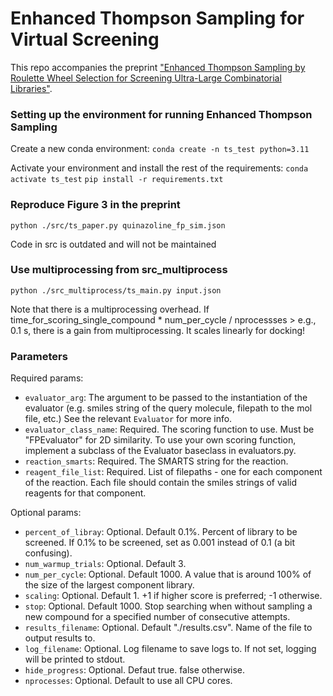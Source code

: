 # Enhanced Thompson Sampling for Virtual Screening

This repo accompanies the preprint ["Enhanced Thompson Sampling by Roulette Wheel Selection for
Screening Ultra-Large Combinatorial Libraries"](https://www.biorxiv.org/content/10.1101/2024.05.16.594622v1).

### Setting up the environment for running Enhanced Thompson Sampling

Create a new conda environment:
`conda create -n ts_test python=3.11`

Activate your environment and install the rest of the requirements:
`conda activate ts_test`
`pip install -r requirements.txt`

### Reproduce Figure 3 in the preprint

`python ./src/ts_paper.py quinazoline_fp_sim.json`

Code in src is outdated and will not be maintained

### Use multiprocessing from src_multiprocess

`python ./src_multiprocess/ts_main.py input.json`

Note that there is a multiprocessing overhead. If time_for_scoring_single_compound * num_per_cycle / nprocessses > e.g., 0.1 s, there is a gain from multiprocessing. It scales linearly for docking!

### Parameters

Required params:
- `evaluator_arg`: The argument to be passed to the instantiation of the evaluator (e.g. smiles string of the query
molecule, filepath to the mol file, etc.) See the relevant `Evaluator` for more info.
- `evaluator_class_name`: Required. The scoring function to use. Must be "FPEvaluator" for 2D similarity. To use your own scoring function, implement a subclass of the
Evaluator baseclass in evaluators.py.
- `reaction_smarts`: Required. The SMARTS string for the reaction.
- `reagent_file_list`: Required. List of filepaths - one for each component of the reaction. Each file should contain the
smiles strings of valid reagents for that component.

Optional params:
- `percent_of_libray`: Optional. Default 0.1%. Percent of library to be screened. If 0.1% to be screened, set as 0.001 instead of 0.1 (a bit confusing).
- `num_warmup_trials`: Optional. Default 3.
- `num_per_cycle`: Optional. Default 1000. A value that is around 100% of the size of the largest component library.
- `scaling`: Optional. Default 1. +1 if higher score is preferred; -1 otherwise. 
- `stop`: Optional. Default 1000. Stop searching when without sampling a new compound for a specified number of consecutive attempts.
- `results_filename`: Optional. Default "./results.csv". Name of the file to output results to.
- `log_filename`: Optional. Log filename to save logs to. If not set, logging will be printed to stdout.
- `hide_progress`: Optional. Defaut true. false otherwise.
- `nprocesses`: Optional. Default to use all CPU cores. 

